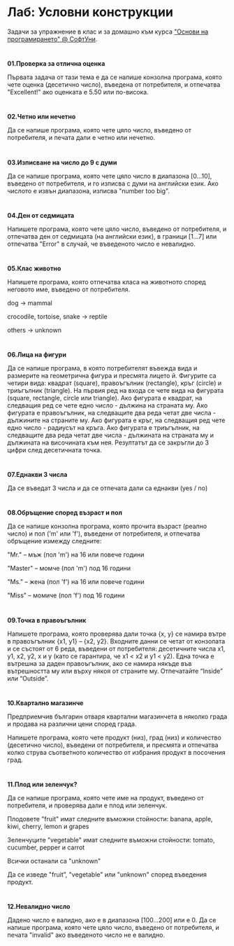 ﻿# Лаб: Условни конструкцииЗадачи за упражнение в клас и за домашно към курса [&quot;Основи на програмирането&quot; @ СофтУни](https://softuni.bg/courses/programming-basics).#**01.Проверка за отлична оценка**Първата задача от тази тема е да се напише конзолна програма, която чете оценка (десетично число), въведена от потребителя, и отпечатва "Excellent!" ако оценката е 5.50 или по-висока.#**02.Четно или нечетно**Да се напише програма, която чете цяло число, въведено от потребителя, и печата дали е четно или нечетно. #**03.Изписване на число до 9 с думи**Да се напише програма, която чете цяло число в диапазона [0…10], въведено от потребителя, и го изписва с думи на английски език. Ако числото е извън диапазона, изписва "number too big". #**04.Ден от седмицата**Напишете програма, която чете цяло число, въведено от потребителя, и отпечатва ден от седмицата (на английски език), в граници [1...7] или отпечатва "Error" в случай, че въведеното число е невалидно. #**05.Клас животно**Напишете програма, която отпечатва класа на животното според неговото име, въведено от потребителя.dog -> mammalcrocodile, tortoise, snake -> reptileothers -> unknown#**06.Лица на фигури**Да се напише програма, в която потребителят въвежда вида и размерите на геометрична фигура и пресмята лицето й. Фигурите са четири вида: квадрат (square), правоъгълник (rectangle), кръг (circle) и триъгълник (triangle). На първия ред на входа се чете вида на фигурата (square, rectangle, circle или triangle). Ако фигурата е квадрат, на следващия ред се чете едно число - дължина на страната му. Ако фигурата е правоъгълник, на следващите два реда четат две числа - дължините на страните му. Ако фигурата е кръг, на следващия ред чете едно число - радиусът на кръга. Ако фигурата е триъгълник, на следващите два реда четат две числа - дължината на страната му и дължината на височината към нея. Резултатът да се закръгли до 3 цифри след десетичната точка.#**07.Еднакви 3 числа**Да се въведат 3 числа и да се отпечата дали са еднакви (yes / no)#**08.Обръщение според възраст и пол**Да се напише конзолна програма, която прочита възраст (реално число) и пол ('m' или 'f'), въведени от потребителя, и отпечатва обръщение измежду следните:"Mr." – мъж (пол 'm') на 16 или повече години"Master" – момче (пол 'm') под 16 години"Ms." – жена (пол 'f') на 16 или повече години"Miss" – момиче (пол 'f') под 16 години#**09.Точка в правоъгълник**Напишете програма, която проверява дали точка {x, y} се намира вътре в правоъгълник {x1, y1} – {x2, y2}. Входните данни се четат от конзолата и се състоят от 6 реда, въведени от потребителя: десетичните числа x1, y1, x2, y2, x и y (като се гарантира, че x1 < x2 и y1 < y2). Една точка е вътрешна за даден правоъгълник, ако се намира някъде във вътрешността му или върху някоя от страните му. Отпечатайте “Inside” или “Outside”. #**10.Квартално магазинче**Предприемчив българин отваря квартални магазинчета в няколко града и продава на различни цени според града.Напишете програма, която чете продукт (низ), град (низ) и количество (десетично число), въведени от потребителя, и пресмята и отпечатва колко струва съответното количество от избрания продукт в посочения град. #**11.Плод или зеленчук?**Да се напише програма, която чете име на продукт, въведено от потребителя, и проверява дали е плод или зеленчук.Плодовете "fruit" имат следните въможни стойности:  banana, apple, kiwi, cherry, lemon и grapesЗеленчуците "vegetable" имат следните въможни стойности:  tomato, cucumber, pepper и carrotВсички останали са "unknown"Да се изведе "fruit”, "vegetable" или "unknown" според въведения продукт.#**12.Невалидно число**Дадено число е валидно, ако е в диапазона [100…200] или е 0. Да се напише програма, която чете цяло число, въведено от потребителя, и печата "invalid" ако въведеното число не е валидно. 